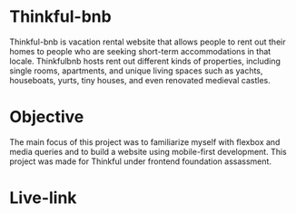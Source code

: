 # Thinkful-bnb

Thinkful-bnb is vacation rental website that allows people to rent out their homes to people who are seeking short-term accommodations in that locale. Thinkfulbnb hosts rent out different kinds of properties, including single rooms, apartments, and unique living spaces such as yachts, houseboats, yurts, tiny houses, and even renovated medieval castles.

# Objective
The main focus of this project was to familiarize myself with flexbox and media queries and to build a website using mobile-first development. This project was made for Thinkful under frontend foundation assassment.

# Live-link

#





